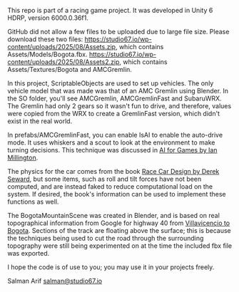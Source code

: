 This repo is part of a racing game project. It was developed in Unity 6 HDRP, version 6000.0.36f1.

GitHub did not allow a few files to be uploaded due to large file size. Please download these two files: 
https://studio67.io/wp-content/uploads/2025/08/Assets.zip, which contains Assets/Models/Bogota.fbx.
https://studio67.io/wp-content/uploads/2025/08/Assets2.zip, which contains Assets/Textures/Bogota and AMCGremlin.

In this project, ScriptableObjects are used to set up vehicles. The only vehicle model that was made was that of an AMC Gremlin using Blender. In the SO folder, you'll see AMCGremlin, AMCGremlinFast and SubaruWRX. The Gremlin had only 2 gears so it wasn't fun to drive, and therefore, values were copied from the WRX to create a GremlinFast version, which didn't exist in the real world.

In prefabs/AMCGremlinFast, you can enable IsAI to enable the auto-drive mode. It uses whiskers and a scout to look at the environment to make turning decisions. This technique was discussed in <a href="https://www.amazon.com/AI-Games-Third-Ian-Millington/dp/0367670569">AI for Games by Ian Millington</a>.

The physics for the car comes from the book <a href="https://www.amazon.com/Race-Car-Design-Derek-Seward/dp/1137030143">Race Car Design by Derek Seward</a>, but some items, such as roll and tilt forces have not been computed, and are instead faked to reduce computational load on the system. If desired, the book's information can be used to implement these functions as well.

The BogotaMountainScene was created in Blender, and is based on real topographical information from Google for highway 40 from <a href="https://www.google.com/maps/@4.4237786,-73.9852436,11z/data=!5m1!1e4">Villavicencio to Bogota</a>. Sections of the track are floating above the surface; this is because the techniques being used to cut the road through the surrounding topography were still being experimented on at the time the included fbx file was exported.

I hope the code is of use to you; you may use it in your projects freely.

Salman Arif
salman@studio67.io




